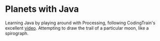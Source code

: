 # Planets with Java
Learning Java by playing around with Processing, following CodingTrain's excellent [video](https://www.youtube.com/watch?v=l8SiJ-RmeHU). Attempting to draw the trail of a particular moon, like a spirograph.
